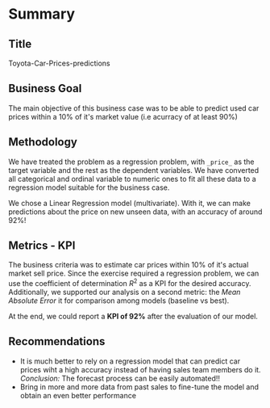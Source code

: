 # Summary
## Title
Toyota-Car-Prices-predictions
## Business Goal
The main objective of this business case was to be able to predict used car prices within a 10% of it's market value (i.e acurracy of at least 90%)

## Methodology

We have treated the problem as a regression problem, with `_price_` as the target variable and the rest as the dependent variables.
We have converted all categorical and ordinal variable to numeric ones to fit all these data to a regression model suitable for the business case. 

We chose a Linear Regression model (multivariate). With it, we can make predictions about the price on new unseen data, with an accuracy of around 92%! 

## Metrics - KPI

The business criteria was to estimate car prices within 10% of it's actual market sell price. Since the exercise required a regression problem, we can use the coefficient of determination $R^2$ as a KPI for the desired accuracy.
Additionally, we supported our analysis on a second metric: the _Mean Absolute Error_ it for comparison among models (baseline vs best).

At the end, we could report a **KPI of 92%** after the evaluation of our model.

## Recommendations
* It is much better to rely on a regression model that can predict car prices wiht a high accuracy instead of having sales team members do it. _Conclusion:_ The forecast process can be easily automated!!
* Bring in more and more data from past sales to fine-tune the model and obtain an even better performance
